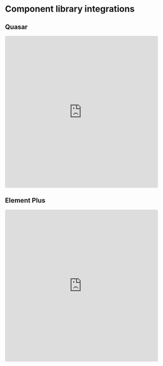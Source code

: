 # Component library integrations

## Quasar

<iframe src="https://codesandbox.io/embed/vue-currency-input-integration-with-quasar-gwn46?fontsize=14&hidenavigation=1&theme=dark"
style="width:100%; height:500px; border:0; border-radius: 4px; overflow:hidden;"
title="Vue Currency Input: Integration with Quasar"
allow="accelerometer; ambient-light-sensor; camera; encrypted-media; geolocation; gyroscope; hid; microphone; midi; payment; usb; vr; xr-spatial-tracking"
sandbox="allow-forms allow-modals allow-popups allow-presentation allow-same-origin allow-scripts"></iframe>

## Element Plus

<iframe src="https://codesandbox.io/embed/vue-currency-input-integration-with-element-plus-devoxx?fontsize=14&hidenavigation=1&theme=dark"
style="width:100%; height:500px; border:0; border-radius: 4px; overflow:hidden;"
title="Vue Currency Input: Integration with Element Plus"
allow="accelerometer; ambient-light-sensor; camera; encrypted-media; geolocation; gyroscope; hid; microphone; midi; payment; usb; vr; xr-spatial-tracking"
sandbox="allow-forms allow-modals allow-popups allow-presentation allow-same-origin allow-scripts"></iframe>
